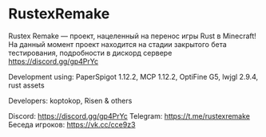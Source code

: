 # RustexRemake


Rustex Remake — проект, нацеленный на перенос игры Rust в Minecraft! На данный момент проект находится на стадии закрытого бета тестирования, подробности в дискорд сервере https://discord.gg/gp4PrYc

Development using: PaperSpigot 1.12.2, MCP 1.12.2, OptiFine G5, lwjgl 2.9.4, rust assets

Developers: koptokop, Risen & others

Discord: https://discord.gg/gp4PrYc
Telegram: https://t.me/rustexremake
Беседа игроков: https://vk.cc/cce9z3
